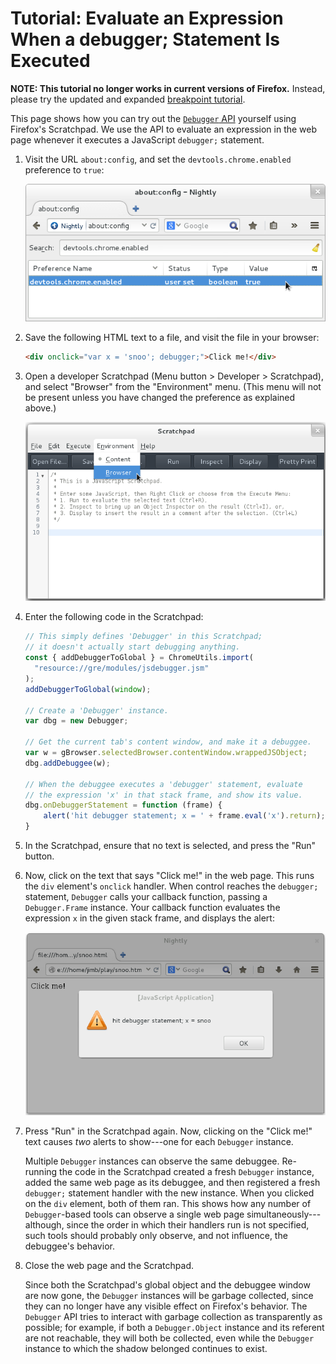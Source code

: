 Tutorial: Evaluate an Expression When a debugger; Statement Is Executed
=======================================================================

**NOTE: This tutorial no longer works in current versions of Firefox.**
Instead, please try the updated and expanded [breakpoint tutorial][tut breakpoint].

This page shows how you can try out the [`Debugger` API][debugger] yourself
using Firefox's Scratchpad. We use the API to evaluate an expression in the web
page whenever it executes a JavaScript `debugger;` statement.

1.  Visit the URL `about:config`, and set the `devtools.chrome.enabled`
    preference to `true`:

    ![Setting the 'devtools.chrome.enabled' preference][img-chrome-pref]

2.  Save the following HTML text to a file, and visit the file in your
    browser:

    ```html
    <div onclick="var x = 'snoo'; debugger;">Click me!</div>
    ```

3.  Open a developer Scratchpad (Menu button > Developer > Scratchpad), and
    select "Browser" from the "Environment" menu. (This menu will not be
    present unless you have changed the preference as explained above.)

    ![Selecting the 'browser' context in the Scratchpad][img-scratchpad-browser]

4.  Enter the following code in the Scratchpad:

    ```js
    // This simply defines 'Debugger' in this Scratchpad;
    // it doesn't actually start debugging anything.
    const { addDebuggerToGlobal } = ChromeUtils.import(
      "resource://gre/modules/jsdebugger.jsm"
    );
    addDebuggerToGlobal(window);

    // Create a 'Debugger' instance.
    var dbg = new Debugger;

    // Get the current tab's content window, and make it a debuggee.
    var w = gBrowser.selectedBrowser.contentWindow.wrappedJSObject;
    dbg.addDebuggee(w);

    // When the debuggee executes a 'debugger' statement, evaluate
    // the expression 'x' in that stack frame, and show its value.
    dbg.onDebuggerStatement = function (frame) {
        alert('hit debugger statement; x = ' + frame.eval('x').return);
    }
    ```

5.  In the Scratchpad, ensure that no text is selected, and press the "Run"
    button.

6.  Now, click on the text that says "Click me!" in the web page. This runs
    the `div` element's `onclick` handler. When control reaches the
    `debugger;` statement, `Debugger` calls your callback function, passing
    a `Debugger.Frame` instance. Your callback function evaluates the
    expression `x` in the given stack frame, and displays the alert:

    ![The Debugger callback displaying an alert][img-example-alert]

7.  Press "Run" in the Scratchpad again. Now, clicking on the "Click me!"
    text causes *two* alerts to show---one for each `Debugger`
    instance.

    Multiple `Debugger` instances can observe the same debuggee. Re-running
    the code in the Scratchpad created a fresh `Debugger` instance, added
    the same web page as its debuggee, and then registered a fresh
    `debugger;` statement handler with the new instance. When you clicked
    on the `div` element, both of them ran. This shows how any number of
    `Debugger`-based tools can observe a single web page
    simultaneously---although, since the order in which their handlers
    run is not specified, such tools should probably only observe, and not
    influence, the debuggee's behavior.

8.  Close the web page and the Scratchpad.

    Since both the Scratchpad's global object and the debuggee window are
    now gone, the `Debugger` instances will be garbage collected, since
    they can no longer have any visible effect on Firefox's behavior. The
    `Debugger` API tries to interact with garbage collection as
    transparently as possible; for example, if both a `Debugger.Object`
    instance and its referent are not reachable, they will both be
    collected, even while the `Debugger` instance to which the shadow
    belonged continues to exist.

[tut breakpoint]: Tutorial-Breakpoint.md
[debugger]: Debugger-API.md

[img-chrome-pref]: enable-chrome-devtools.png
[img-scratchpad-browser]: scratchpad-browser-environment.png
[img-example-alert]: debugger-alert.png  
